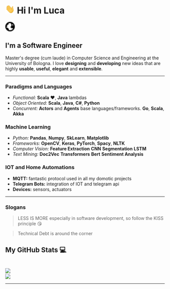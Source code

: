 # [<img src="https://raw.githubusercontent.com/ABSphreak/ABSphreak/master/gifs/Hi.gif" width="30px">][website] Hi I'm Luca
[<img height="30" src="https://raw.githubusercontent.com/iconic/open-iconic/master/svg/globe.svg" />][website]
<!-- [<img height="30" src = "https://img.shields.io/badge/Youtube-%23E4405F.svg?&style=for-the-badge&logo=Youtube&logoColor=white">][Youtube] -->
<!-- [<img height="30" src="https://img.shields.io/badge/DEV.TO-%230A0A0A.svg?&style=for-the-badge&logo=dev-dot-to&logoColor=white" />][devto] -->


## I'm a Software Engineer
Master's degree (cum laude) in Computer Science and Engineering at the University of Bologna.
I love **designing** and **developing** new ideas that are highly **usable**, **useful**, **elegant** and **extensible**.

---

### Paradigms and Languages
- *Functional:* **Scala** ❤️, **Java** lambdas 
- *Object Oriented:* **Scala**, **Java**, **C#**, **Python** 
- *Concurrent:* **Actors** and **Agents** base languages/frameworks. **Go**, **Scala**, **Akka**
### Machine Learning
- *Python:* **Pandas**, **Numpy**, **SkLearn**, **Matplotlib**
- *Frameworks:* **OpenCV**, **Keras**, **PyTorch**, **Spacy**, **NLTK**
- *Computer Vision:* **Feature Extraction** **CNN** **Segmentation** **LSTM**
- *Text Mining:* **Doc2Vec** **Transformers** **Bert** **Sentiment Analysis**
### IOT and Home Automations
- **MQTT:** fantastic protocol used in all my domotic projects
- **Telegram Bots:** integration of IOT and telegram api
- **Devices:** sensors, actuators

---
### Slogans
> LESS IS MORE especially in software development, so follow the KISS principle 😘

> Technical Debt is around the corner 


## My GitHub Stats 💻
<br>

<a href="https://github.com/anuraghazra/github-readme-stats">
  <img align="center" src="https://github-readme-stats.vercel.app/api?username=Giulianini&bg_color=30,e96443,904e95&title_color=fff&text_color=fff" />
</a>

<br/>

<a href="https://github.com/anuraghazra/github-readme-stats">
  <img align="center" src="https://github-readme-stats.vercel.app/api/top-langs/?username=Giulianini&hide=javascript,html,css&bg_color=30,e96443,904e95&title_color=fff&text_color=fff" />
</a>

---

<!-- Links -->
[youtube]: https://www.youtube.com/
[website]: https://www.lucagiulianini.com/
[devto]: https://dev.to/

